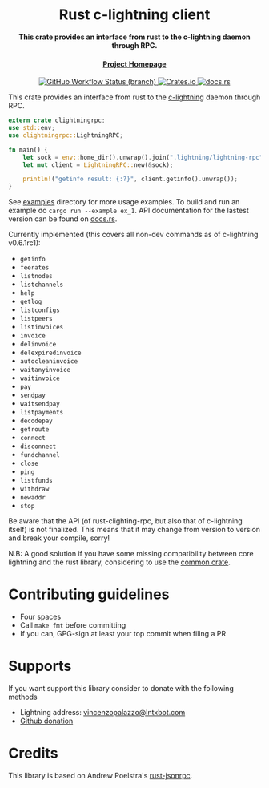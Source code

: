 <div align="center">
  <h1>Rust c-lightning client</h1>

  <p>
    <strong>This crate provides an interface from rust to the c-lightning daemon through RPC.</strong>
  </p>

  <p>
  </p>

  <h4>
    <a href="https://github.com/laanwj/rust-clightning-rpc">Project Homepage</a>
  </h4>
 
  <a href="https://github.com/laanwj/rust-clightning-rpc/actions">
    <img alt="GitHub Workflow Status (branch)" src="https://img.shields.io/github/workflow/status/laanwj/rust-clightning-rpc/Integration%20testing/master?style=flat-square"/>
  </a>
  
  <a href="https://crates.io/clightningrpc">
    <img alt="Crates.io" src="https://img.shields.io/crates/v/clightningrpc?style=flat-square"/>
  </a>
  
  <a href="https://docs.rs/clightningrpc">
    <img alt="docs.rs" src="https://img.shields.io/docsrs/clightningrpc?style=flat-square"/>
  </a>

</div>

This crate provides an interface from rust to the [c-lightning](https://github.com/ElementsProject/lightning) daemon through RPC.

```rust
extern crate clightningrpc;
use std::env;
use clightningrpc::LightningRPC;

fn main() {
    let sock = env::home_dir().unwrap().join(".lightning/lightning-rpc");
    let mut client = LightningRPC::new(&sock);

    println!("getinfo result: {:?}", client.getinfo().unwrap());
}
```

See [examples](examples/) directory for more usage examples. To build and run an example do `cargo run --example ex_1`.
API documentation for the lastest version can be found on [docs.rs](https://docs.rs/clightningrpc/latest/clightningrpc/).

Currently implemented (this covers all non-dev commands as of c-lightning v0.6.1rc1):

- `getinfo`
- `feerates`
- `listnodes`
- `listchannels`
- `help`
- `getlog`
- `listconfigs`
- `listpeers`
- `listinvoices`
- `invoice`
- `delinvoice`
- `delexpiredinvoice`
- `autocleaninvoice`
- `waitanyinvoice`
- `waitinvoice`
- `pay`
- `sendpay`
- `waitsendpay`
- `listpayments`
- `decodepay`
- `getroute`
- `connect`
- `disconnect`
- `fundchannel`
- `close`
- `ping`
- `listfunds`
- `withdraw`
- `newaddr`
- `stop`

Be aware that the API (of rust-clighting-rpc, but also that of c-lightning
itself) is not finalized. This means that it may change from version to version and break your
compile, sorry!

N.B: A good solution if you have some missing compatibility between core lightning and the rust library, considering to use the [common crate](../common).

# Contributing guidelines

- Four spaces
- Call `make fmt` before committing
- If you can, GPG-sign at least your top commit when filing a PR

# Supports

If you want support this library consider to donate with the following methods

- Lightning address: vincenzopalazzo@lntxbot.com
- [Github donation](https://github.com/sponsors/vincenzopalazzo)

# Credits

This library is based on Andrew Poelstra's [rust-jsonrpc](https://github.com/apoelstra/rust-jsonrpc).
